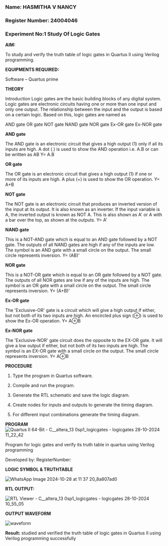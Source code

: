 
### Name: HASMITHA V NANCY
### Register Number: 24004046
### Experiment No:1 Study Of Logic Gates

**AIM:** 

To study and verify the truth table of logic gates in Quartus II using Verilog programming.

**EQUIPMENTS REQUIRED:**

Software – Quartus prime 

**THEORY**

Introduction Logic gates are the basic building blocks of any digital system. Logic gates are electronic circuits having one or more than one input and only one output. The relationship between the input and the output is based on a certain logic. Based on this, logic gates are named as

AND gate OR gate NOT gate NAND gate NOR gate Ex-OR gate Ex-NOR gate

**AND gate**

The AND gate is an electronic circuit that gives a high output (1) only if all its inputs are high. A dot (.) is used to show the AND operation i.e. A.B or can be written as AB
Y= A.B

**OR gate** 

The OR gate is an electronic circuit that gives a high output (1) if one or more of its inputs are high. A plus (+) is used to show the OR operation.
Y= A+B

**NOT gate**

The NOT gate is an electronic circuit that produces an inverted version of the input at its output. It is also known as an inverter. If the input variable is A, the inverted output is known as NOT A. This is also shown as A' or A with a bar over the top, as shown at the outputs.
Y= A'

**NAND gate**

This is a NOT-AND gate which is equal to an AND gate followed by a NOT gate. The outputs of all NAND gates are high if any of the inputs are low. The symbol is an AND gate with a small circle on the output. The small circle represents inversion.
Y= (AB)’

**NOR gate**

This is a NOT-OR gate which is equal to an OR gate followed by a NOT gate. The outputs of all NOR gates are low if any of the inputs are high. The symbol is an OR gate with a small circle on the output. The small circle represents inversion.
Y= (A+B)’

**Ex-OR gate**

The 'Exclusive-OR' gate is a circuit which will give a high output if either, but not both of its two inputs are high. An encircled plus sign (⊕) is used to show the Ex-OR operation.
Y= A⊕B

**Ex-NOR gate**

The 'Exclusive-NOR' gate circuit does the opposite to the EX-OR gate. It will give a low output if either, but not both of its two inputs are high. The symbol is an EX-OR gate with a small circle on the output. The small circle represents inversion.
Y= A⊕B

**PROCEDURE** 

1.	Type the program in Quartus software.

2.	Compile and run the program.

3.	Generate the RTL schematic and save the logic diagram.

4.	Create nodes for inputs and outputs to generate the timing diagram.

5.	For different input combinations generate the timing diagram.


**PROGRAM**
![Quartus II 64-Bit - C__altera_13 0sp1_logicgates - logicgates 28-10-2024 11_22_42](https://github.com/user-attachments/assets/c780af9c-5475-4a42-af19-3661da8ddb1c)



Program for logic gates and verify its truth table in quartus using Verilog programming

 Developed by: RegisterNumber: 
 
**LOGIC SYMBOL & TRUTHTABLE**

![WhatsApp Image 2024-10-28 at 11 37 20_8a807ad0](https://github.com/user-attachments/assets/fc8b6f79-e6a8-4d67-97ac-b4832c04ac1e)


**RTL OUTPUT:** 

![RTL Viewer - C__altera_13 0sp1_logicgates - logicgates 28-10-2024 10_55_05](https://github.com/user-attachments/assets/701a27f3-9db2-4a01-a99a-1dd1193a84bf)


**OUTPUT WAVEFORM**

![waveform](https://github.com/user-attachments/assets/983d4a38-61e1-419e-bd45-d605b55eb814)


**Result:**
studied and verified the truth table of logic gates in Quartus II using Verilog programming successfully


